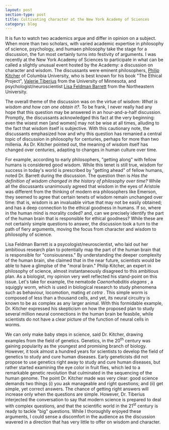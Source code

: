 ```yaml
---
layout: post
section-type: post
title: Cultivating character at the New York Academy of Sciences
category: blog
---
```


<p> It is fun to watch two academics argue and differ in opinion on a subject. When more than two scholars, with varied academic expertise in philosophy of science, psychology, and humaen philosophy take the stage for a discussion, the fun most certainly turns into festivity of arguments. I was recently at the New York Academy of Sciences to participate in what can be called a slightly unusual event hosted by the Academy: a discussion on character and wisdom. The discussants were eminent philosophers, <a href="http://philosophy.columbia.edu/directories/faculty/philip-kitcher" title="Philip Kitcher">Philip Kitcher</a> of Columbia University, who is best known for his book &quot;The Ethical Project&quot;, <a href="http://philosophy.umn.edu/people/FacultyProfile.php?UID=tiberius/" title="Valerie Tiberius">Valerie Tiberius</a> from the University of Minnesota, and psychologist/neuroscientist <a href="http://www.northeastern.edu/cos/faculty/lisa-feldman-barrett/" title="Lisa Feldman Barrett">Lisa Feldman Barrett</a> from the Northeastern University. <br></p>

<p>The overall theme of the discussion was on the virtue of wisdom: <i>What is wisdom and how can one obtain it?</i>. To be frank, I never really had any hope that this question may be answered in an hour-and-a-half discussion. Promptly, the discussants acknowledged this fact at the very beginning: even the wisest men [and women] may not be wise at all times, alluding to the fact that wisdom itself is subjective. With this cautionary note, the discussants emphasized how and why this question has remanied a central topic of discussion in philosophy for centuries, perhaps for more than two millenia. As Dr. Kitcher pointed out, the meaning of wisdom itself has changed over centuries, adapting to changes in human culture over time.</p> 

<p>For example, according to early philosophers, &quot;getting along&quot; with fellow humans is considered good wisdom. While this tenet is still true, wisdom for success in today's world is prescribed by &quot;getting ahead&quot; of fellow humans, noted Dr. Barrett during the discussion. The question then is <i>Has the definition of wisdom changed in the history of philosophy over time? </i> While all the discussants unanimously agreed that wisdom in the eyes of Aristole was different from the thinking of modern era philosophers like Emerson, they seemed to agree that certain tenets of wisdom remain unchanged over time: that is, wisdom is an invaluable virtue that may not be easily obtained; and has a deep connection to the ethical goodness in humans. If so, where in the human mind is morality coded? and, can we precisely identify the part of the human brain that is responsible for ethical goodness? While these are not certainly simple questions to answer, the discussion took a turn to the path of fiery arguments, moving the focus from character and wisdom to philosophy of science. </p>

<p>Lisa Feldman Barrett is a psycologist/neuroscientist, who laid out her ambitious research plan to potentially map the part of the human brain that is responsible for &quot;consiousness.&quot; By understanding the deeper complexity of the human brain, she claimed that in the near future, scientists would be able to have a glimplse of the &quot;moral brain.&quot; Philip Kitcher, an expert in philosophy of science, almost instantaneously disagreed to this ambitious plan. As a biologist, my opinion very well reflected his stand-point on this issue. Let's take for example, the nematode <i> Caenorhabditis elegans </i>, a squiggly worm, which is used in biological research to study phenomena such as behaviour, locomotion, mating <i> et cetra </i>. This simple worm is composed of less than a thousand cells, and yet, its neural circuitry is known to be as complex as any larger animal. With this formidable example, Dr. Kitcher expressed his  skepticism on how the proposed plan to study several million neural connections in the human brain be feasbile, while scientists do not have a clear picture of the function of neural cells in worms. </p>

<p> We can only make baby steps in science, said Dr. Kitcher, drawing examples from the field of genetics. Genetics, in the 
20<sup>th</sup> century was gaining popularity as the youngest and promising branch of biology. However, it took almost a hundred years for scientists to develop the field of genetics to study and cure human diseases. Early geneticists did not propose to use genetics right away to study and cure human diseases, but rather started examining the eye color in fruit flies, which led to a remarkable genetic revolution that culminated in the sequencing of the human genome. The point Dr. Kitcher made was very clear: good science demands two things (i) you ask manageable and right questions; and (ii) get simple, yet correct answers. The chance of getting right answers will increase only when the questions are simple. However, Dr. Tiberius interjected the conversation to say that modern science is prepared to deal with complex questions, and that the scientific world in the 21<sup>st</sup> century is ready to tackle &quot;big&quot; questions. While I thoroughlly enjoyed these arguments, I could sense a discomfort in the audience as the discussion wavered in a direction that has very little to offer on wisdom and character. </p>





